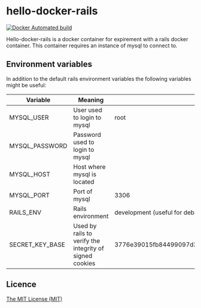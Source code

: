 # hello-docker-rails
[![Docker Automated build](https://img.shields.io/docker/automated/benjamincaldwell/hello-docker-rails.svg)](https://hub.docker.com/r/benjamincaldwell/hello-docker-rails/)

Hello-docker-rails is a docker container for expirement with a rails docker container. This container requires an instance of mysql to connect to.

## Environment variables
In addition to the default rails environment variables the following variables might be useful:

| Variable        | Meaning                                                 | Default                                                                                                                          |
|-----------------|---------------------------------------------------------|----------------------------------------------------------------------------------------------------------------------------------|
| MYSQL_USER      | User used to login to mysql                             | root                                                                                                                             |
| MYSQL_PASSWORD  | Password used to login to mysql                         |                                                                                                                                  |
| MYSQL_HOST      | Host where mysql is located                             |                                                                                                                                  |
| MYSQL_PORT      | Port of mysql                                           | 3306                                                                                                                             |
| RAILS_ENV       | Rails environment                                       | development (useful for debugging)                                                                                               |
| SECRET_KEY_BASE | Used by rails to verify the integrity of signed cookies | 3776e39015fb84499097d3288f80eeae4a25c0d527385364dfef52262bb272bf0d95e57730ee4b8b07356f9c9d3339d59609720e1053175b97707b0ce9a18e85 |

## Licence

[The MIT License (MIT)](https://github.com/xtity/hello-docker-rails/blob/master/LICENSE)
